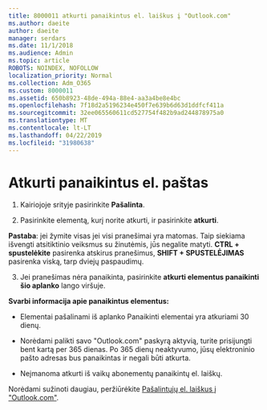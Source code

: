 ```yaml
---
title: 8000011 atkurti panaikintus el. laiškus į "Outlook.com"
ms.author: daeite
author: daeite
manager: serdars
ms.date: 11/1/2018
ms.audience: Admin
ms.topic: article
ROBOTS: NOINDEX, NOFOLLOW
localization_priority: Normal
ms.collection: Adm_O365
ms.custom: 8000011
ms.assetid: 650b8923-48de-494a-88e4-aa3a4be8e4bc
ms.openlocfilehash: 7f18d2a5196234e450f7e639b6d63d1ddfcf411a
ms.sourcegitcommit: 32ee065560611cd527754f482b9ad244878975a0
ms.translationtype: MT
ms.contentlocale: lt-LT
ms.lasthandoff: 04/22/2019
ms.locfileid: "31980638"
---
```

# <a name="recover-deleted-email"></a>Atkurti panaikintus el. paštas

1. Kairiojoje srityje pasirinkite **Pašalinta**. 
    
2. Pasirinkite elementą, kurį norite atkurti, ir pasirinkite **atkurti**. 
  
 **Pastaba**: jei žymite visas jei visi pranešimai yra matomas. Taip siekiama išvengti atsitiktinio veiksmus su žinutėmis, jūs negalite matyti. **CTRL + spustelėkite** pasirenka atskirus pranešimus, **SHIFT + SPUSTELĖJIMAS** pasirenka viską, tarp dviejų paspaudimų. 
    
3. Jei pranešimas nėra panaikinta, pasirinkite **atkurti elementus panaikinti šio aplanko** lango viršuje. 
    
 **Svarbi informacija apie panaikintus elementus:**
  
- Elementai pašalinami iš aplanko Panaikinti elementai yra atkuriami 30 dienų.
    
- Norėdami palikti savo "Outlook.com" paskyrą aktyvią, turite prisijungti bent kartą per 365 dienas. Po 365 dienų neaktyvumo, jūsų elektroninio pašto adresas bus panaikintas ir negali būti atkurta.
    
- Neįmanoma atkurti iš vaikų abonementų panaikintų el. laiškų.
    
Norėdami sužinoti daugiau, peržiūrėkite [Pašalintųjų el. laiškus į "Outlook.com"](https://go.microsoft.com/fwlink/p/?linkid=873117).
  


